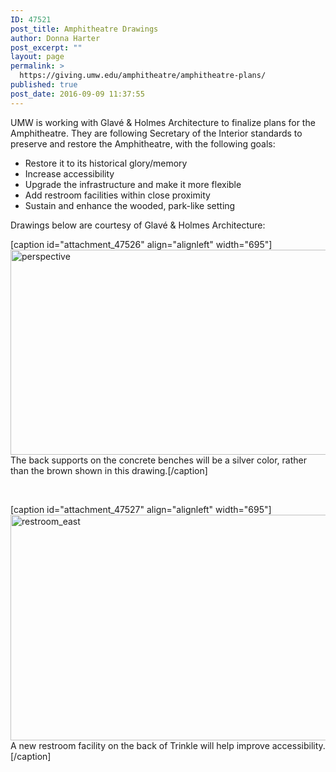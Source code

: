 ```yaml
---
ID: 47521
post_title: Amphitheatre Drawings
author: Donna Harter
post_excerpt: ""
layout: page
permalink: >
  https://giving.umw.edu/amphitheatre/amphitheatre-plans/
published: true
post_date: 2016-09-09 11:37:55
---
```

UMW is working with Glavé &amp; Holmes Architecture to finalize plans for the Amphitheatre. They are following Secretary of the Interior standards to preserve and restore the Amphitheatre, with the following goals:
<ul>
	<li>Restore it to its historical glory/memory</li>
	<li>Increase accessibility</li>
	<li>Upgrade the infrastructure and make it more flexible</li>
	<li>Add restroom facilities within close proximity</li>
	<li>Sustain and enhance the wooded, park-like setting</li>
</ul>
Drawings below are courtesy of Glavé &amp; Holmes Architecture:

[caption id="attachment_47526" align="alignleft" width="695"]<a href="https://giving.umw.edu/wp-content/uploads/2016/09/Perspective.jpg"><img class="wp-image-47526" src="https://giving.umw.edu/wp-content/uploads/2016/09/Perspective-1024x483.jpg" alt="perspective" width="695" height="328" /></a> The back supports on the concrete benches will be a silver color, rather than the brown shown in this drawing.[/caption]

&nbsp;

[caption id="attachment_47527" align="alignleft" width="695"]<a href="https://giving.umw.edu/wp-content/uploads/2016/09/Restroom_east.jpg"><img class="wp-image-47527" src="https://giving.umw.edu/wp-content/uploads/2016/09/Restroom_east-1024x531.jpg" alt="restroom_east" width="695" height="361" /></a> A new restroom facility on the back of Trinkle will help improve accessibility.[/caption]

&nbsp;